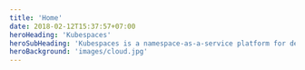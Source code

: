 ```yaml
---
title: 'Home'
date: 2018-02-12T15:37:57+07:00
heroHeading: 'Kubespaces'
heroSubHeading: 'Kubespaces is a namespace-as-a-service platform for developers, engineers and organizations that want to reap the benefit of container orchestration without the burden of servers and clusters around it.'
heroBackground: 'images/cloud.jpg'
---
```

